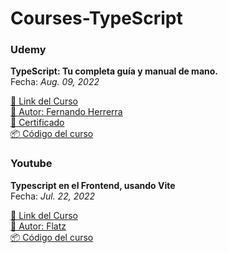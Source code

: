 # Courses-TypeScript

### Udemy
**TypeScript: Tu completa guía y manual de mano.**  
Fecha: *Aug. 09, 2022*   

[🔗 Link del Curso](https://www.udemy.com/course/typescript-guia-completa/?srsltid=AfmBOopL2b4KS2FwDA6h8IXcxlTiDjB3UisQQOyWF64FoJowSIHpE8qo)  
[👤 Autor: Fernando Herrerra](https://www.youtube.com/@fernando_her85)  
[📃 Certificado](https://udemy-certificate.s3.amazonaws.com/pdf/UC-e26e9b25-853d-49dd-afea-e3fec7ce87b0.pdf)  
[📦 Código del curso]() 

### Youtube
**Typescript en el Frontend, usando Vite**  
Fecha: *Jul. 22, 2022*     

[🔗 Link del Curso](https://www.youtube.com/watch?v=rsV0zmpfKrY&t=105s)  
[👤 Autor: Flatz](https://www.youtube.com/@FaztCode)  
[📦 Código del curso](https://github.com/AlvaroCodes/Courses-TypeScript/tree/main/YouTube/Fazt/Task-localstorage) 
